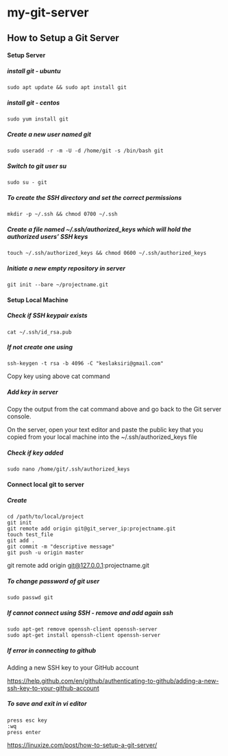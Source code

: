 # my-git-server
## How to Setup a Git Server

#### Setup Server

##### install git - ubuntu
```
sudo apt update && sudo apt install git
```

##### install git - centos
```
sudo yum install git
```

##### Create a new user named git
```
sudo useradd -r -m -U -d /home/git -s /bin/bash git
```

##### Switch to git user su
```
sudo su - git
```

##### To create the SSH directory and set the correct permissions
```
mkdir -p ~/.ssh && chmod 0700 ~/.ssh
```

##### Create a file named ~/.ssh/authorized_keys which will hold the authorized users’ SSH keys
```
touch ~/.ssh/authorized_keys && chmod 0600 ~/.ssh/authorized_keys
```

##### Initiate a new empty repository in server
```
git init --bare ~/projectname.git
```

#### Setup Local Machine

##### Check if SSH keypair exists
```
cat ~/.ssh/id_rsa.pub
```

##### If not create one using
```
ssh-keygen -t rsa -b 4096 -C "keslaksiri@gmail.com"
```
Copy key using above cat command

##### Add key in server
Copy the output from the cat command above and go back to the Git server console.

On the server, open your text editor and paste the public key that you copied from your local machine into the ~/.ssh/authorized_keys file

##### Check if key added 
```
sudo nano /home/git/.ssh/authorized_keys
```

#### Connect local git to server

##### Create
```
cd /path/to/local/project
git init
git remote add origin git@git_server_ip:projectname.git
touch test_file
git add .
git commit -m "descriptive message"
git push -u origin master
```
git remote add origin git@127.0.0.1:projectname.git

##### To change password of git user
```
sudo passwd git
```

##### If cannot connect using SSH - remove and add again ssh
```
sudo apt-get remove openssh-client openssh-server
sudo apt-get install openssh-client openssh-server
```
##### If error in connecting to github
Adding a new SSH key to your GitHub account

https://help.github.com/en/github/authenticating-to-github/adding-a-new-ssh-key-to-your-github-account


##### To save and exit in vi editor
```
press esc key
:wq
press enter
```





https://linuxize.com/post/how-to-setup-a-git-server/
